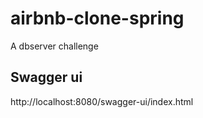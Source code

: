 # airbnb-clone-spring

A dbserver challenge

## Swagger ui

http://localhost:8080/swagger-ui/index.html
